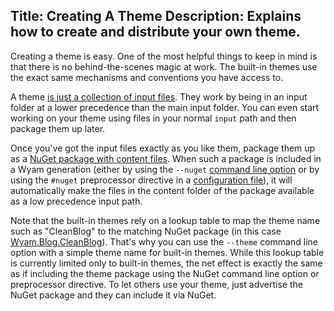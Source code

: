 Title: Creating A Theme
Description: Explains how to create and distribute your own theme.
---
Creating a theme is easy. One of the most helpful things to keep in mind is that there is no behind-the-scenes magic at work. The built-in themes use the exact same mechanisms and conventions you have access to.

A theme [is just a collection of input files](/docs/concepts/themes). They work by being in an input folder at a lower precedence than the main input folder. You can even start working on your theme using files in your normal `input` path and then package them up later.

Once you've got the input files exactly as you like them, package them up as a [NuGet package with content files](http://blog.nuget.org/20160126/nuget-contentFiles-demystified.html). When such a package is included in a Wyam generation (either by using the `--nuget` [command line option](/docs/usage/command-line) or by using the `#nuget` preprocessor directive in a [configuration file](/docs/usage/configuration)), it will automatically make the files in the content folder of the package available as a low precedence input path.

Note that the built-in themes rely on a lookup table to map the theme name such as "CleanBlog" to the matching NuGet package (in this case [Wyam.Blog.CleanBlog](https://www.nuget.org/packages/Wyam.Blog.CleanBlog/)). That's why you can use the `--theme` command line option with a simple theme name for built-in themes. While this lookup table is currently limited only to built-in themes, the net effect is exactly the same as if including the theme package using the NuGet command line option or preprocessor directive. To let others use your theme, just advertise the NuGet package and they can include it via NuGet.